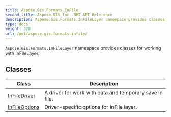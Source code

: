 ```yaml
---
title: Aspose.Gis.Formats.InFile
second_title: Aspose.GIS for .NET API Reference
description: Aspose.Gis.Formats.InFileLayer namespace provides classes for working with InFileLayer
type: docs
weight: 320
url: /net/aspose.gis.formats.infile/
---
```

`Aspose.Gis.Formats.InFileLayer` namespace provides classes for working with InFileLayer.

## Classes

| Class | Description |
| --- | --- |
| [InFileDriver](./infiledriver/) | A driver for work with data and temporary save in file. |
| [InFileOptions](./infileoptions/) | Driver-specific options for InFile layer. |


